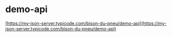 # demo-api

[https://my-json-server.typicode.com/bison-du-pneu/demo-api](https://my-json-server.typicode.com/bison-du-pneu/demo-api)